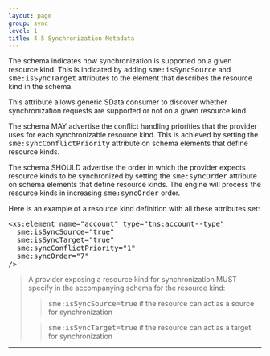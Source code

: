 ```yaml
---
layout: page
group: sync
level: 1
title: 4.5 Synchronization Metadata
---
```


The schema indicates&nbsp;how synchronization is supported on a given resource
kind. This is indicated by adding&nbsp;<tt>sme:isSyncSource</tt> and
<tt>sme:isSyncTarget</tt> attributes to the element that describes the resource
kind in the schema.

This attribute allows generic SData consumer to discover whether
synchronization requests are supported or not on a given resource kind.

The schema MAY advertise the conflict handling priorities that the provider
uses for each synchronizable resource kind. This is achieved by setting the
<tt><tt>sme:syncConflictPriority</tt></tt> attribute on schema elements that
define resource kinds.

The schema SHOULD advertise the order in which the provider expects resource
kinds to be synchronized by setting the <tt>sme:syncOrder</tt> attribute on
schema elements that define resource kinds. The engine will process the resource
kinds in increasing <tt>sme:syncOrder</tt> order.

Here is an example of a resource kind definition with all these attributes
set:

<pre>&lt;xs:element name="account" type="tns:account--type" 
  sme:isSyncSource="true" 
  sme:isSyncTarget="true" 
  sme:syncConflictPriority="1"
  sme:syncOrder="7"
/&gt;</pre>

<blockquote class="compliance">A provider exposing a resource kind for synchronization MUST
specify in the accompanying schema for the resource kind:

<blockquote><tt>sme:isSyncSource=true</tt> if the resource can act as a
source for synchronization</blockquote>

<blockquote>   <tt>sme:isSyncTarget=true</tt> if the resource can act as a
target for synchronization</blockquote>
</blockquote>

* * *